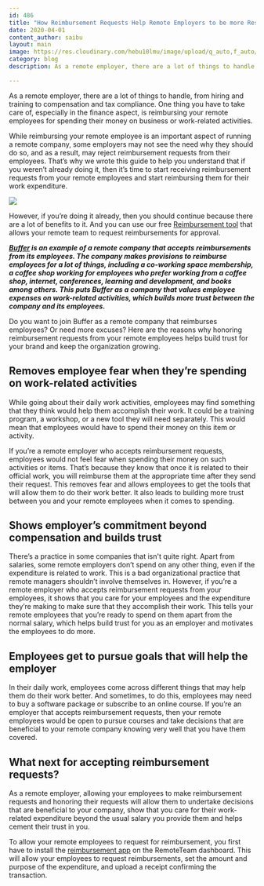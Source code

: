 ```yaml
---
id: 486
title: "How Reimbursement Requests Help Remote Employers to be more Respected and Trusted?"
date: 2020-04-01
content_author: saibu
layout: main
image: https://res.cloudinary.com/hebu10lmu/image/upload/q_auto,f_auto/54.80.5.68/Remote_Respect_kuhotm.png
category: blog
description: As a remote employer, there are a lot of things to handle, from hiring and training to compensation and tax compliance. One thing you have to take care of, especially in the finance aspect, is reimbursing your remote employees for spending their money on business or work-related activities.

---
```


As a remote employer, there are a lot of things to handle, from hiring and training to compensation and tax compliance. One thing you have to take care of, especially in the finance aspect, is reimbursing your remote employees for spending their money on business or work-related activities.

While reimbursing your remote employee is an important aspect of running a remote company, some employers may not see the need why they should do so, and as a result, may reject reimbursement requests from their employees. That’s why we wrote this guide to help you understand that if you weren’t already doing it, then it’s time to start receiving reimbursement requests from your remote employees and start reimbursing them for their work expenditure.

<img loading="lazy" class="aligncenter" src="https://res.cloudinary.com/hebu10lmu/image/upload/q_auto,f_auto/54.80.5.68/Remote_Respect_kuhotm.png" />

However, if you’re doing it already, then you should continue because there are a lot of benefits to it. And you can use our free <a href="https://www.remoteteam.com/reimbursement/" target="_blank" rel="noopener noreferrer">Reimbursement tool</a> that allows your remote team to request reimbursements for approval.

<strong><em><a href="https://open.buffer.com/benefits-remote-company/" target="_blank" rel="noopener noreferrer">Buffer</a> is an example of a remote company that accepts reimbursements from its employees. The company makes provisions to reimburse employees for a lot of things, including a co-working space membership, a coffee shop working for employees who prefer working from a coffee shop, internet, conferences, learning and development, and books among others. This puts Buffer as a company that values employee expenses on work-related activities, which builds more trust between the company and its employees.</em> </strong>

Do you want to join Buffer as a remote company that reimburses employees? Or need more excuses? Here are the reasons why honoring reimbursement requests from your remote employees helps build trust for your brand and keep the organization growing.
<h2>Removes employee fear when they’re spending on work-related activities</h2>
While going about their daily work activities, employees may find something that they think would help them accomplish their work. It could be a training program, a workshop, or a new tool they will need separately. This would mean that employees would have to spend their money on this item or activity.

If you’re a remote employer who accepts reimbursement requests, employees would not feel fear when spending their money on such activities or items. That’s because they know that once it is related to their official work, you will reimburse them at the appropriate time after they send their request. This removes fear and allows employees to get the tools that will allow them to do their work better. It also leads to building more trust between you and your remote employees when it comes to spending.
<h2>Shows employer’s commitment beyond compensation and builds trust</h2>
There’s a practice in some companies that isn't quite right. Apart from salaries, some remote employers don’t spend on any other thing, even if the expenditure is related to work. This is a bad organizational practice that remote managers shouldn’t involve themselves in. However, if you’re a remote employer who accepts reimbursement requests from your employees, it shows that you care for your employees and the expenditure they’re making to make sure that they accomplish their work. This tells your remote employees that you’re ready to spend on them apart from the normal salary, which helps build trust for you as an employer and motivates the employees to do more.
<h2>Employees get to pursue goals that will help the employer</h2>
In their daily work, employees come across different things that may help them do their work better. And sometimes, to do this, employees may need to buy a software package or subscribe to an online course. If you’re an employer that accepts reimbursement requests, then your remote employees would be open to pursue courses and take decisions that are beneficial to your remote company knowing very well that you have them covered.
<h2>What next for accepting reimbursement requests?</h2>
As a remote employer, allowing your employees to make reimbursement requests and honoring their requests will allow them to undertake decisions that are beneficial to your company, show that you care for their work-related expenditure beyond the usual salary you provide them and helps cement their trust in you.

To allow your remote employees to request for reimbursement, you first have to install the <a href="https://www.remoteteam.com/reimbursement/" target="_blank" rel="noopener noreferrer">reimbursement app</a> on the RemoteTeam dashboard. This will allow your employees to request reimbursements, set the amount and purpose of the expenditure, and upload a receipt confirming the transaction.